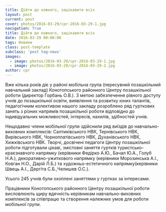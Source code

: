 ```yaml
---
title: Дійти до кожного, зацікавити всіх
layout: post
current: post
cover: photos/2016-03-29/cpr-2016-03-29-1.jpg
navigation: True
title: Дійти до кожного, зацікавити всіх
date: 2016-03-29 00:00:00
tags: Новини
class: post-template
subclass: 'post tag-news'
images:
  - image: photos/2016-03-29/cpr-2016-03-29-1.jpg
  - image: photos/2016-03-29/cpr-2016-03-29-2.jpg
author: cpr
---
```


Вже кілька років діє у районі мобільна група (пересувний позашкільний навчальний заклад) Конотопського районного Центру позашкільної роботи (директор Горбань О.В.). З метою забезпечення рівного доступу учнів до позашкільної освіти, виявлення та розвитку юних талантів, педагогічним колективом нашого закладу розроблено ряд гурткових занять з різних напрямів позашкільної роботи відповідно до індивідуальних можливостей, інтересів, нахилів, здібностей учнів.
  
Нещодавно члени мобільної групи здійснили ряд виїздів до навчально-виховних комплексів: Салтиківського НВК, Тернівського НВК, Вирівського НВК, Чорноплатівського НВК, Духанівського НВК, Хижківського НВК. Творчі, досвічені педагоги Центру позашкільної роботи підготували цікаві, змістовні заняття гуртків туристсько-краєзнавчого напрямку (керівники Федірко А.Ю., Бачал Ю.А., Голуб Н.А.), декоративно-ужиткового напрямку (керівники Морозинська А.І., Ковган Н.О., Дарій Л.Б.) та художньо-естетичного напрямку(керівники Швець А.І., Дергіта С.Б.,Челишев О.С.).
  
Усього 245 учнів були охоплені заняттями у гуртках за інтересами.
  
Працівники Конотопського районного Центру позашкільної роботи висловлюють щиру вдячність керівникам навчально-виховних комплексів за співпрацю та створення належних умов для роботи мобільної групи.